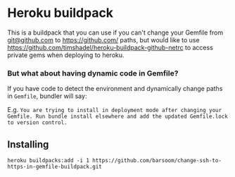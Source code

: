 # Heroku buildpack

This is a buildpack that you can use if you can't change your Gemfile from git@github.com to https://github.com/ paths, but would like to use <https://github.com/timshadel/heroku-buildpack-github-netrc> to access private gems when deploying to heroku.

### But what about having dynamic code in Gemfile?

If you have code to detect the environment and dynamically change paths in `Gemfile`, bundler will say:

E.g. `You are trying to install in deployment mode after changing your Gemfile. Run bundle install elsewhere and add the updated Gemfile.lock to version control.`

## Installing

    heroku buildpacks:add -i 1 https://github.com/barsoom/change-ssh-to-https-in-gemfile-buildpack.git
